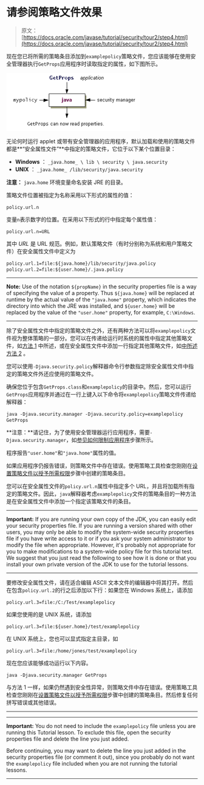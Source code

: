 # 请参阅策略文件效果

> 原文： [https://docs.oracle.com/javase/tutorial/security/tour2/step4.html](https://docs.oracle.com/javase/tutorial/security/tour2/step4.html)

现在您已将所需的策略条目添加到`examplepolicy`策略文件，您应该能够在使用安全管理器执行`GetProps`应用程序时读取指定的属性，如下图所示。

![the GetProps application can now read the specified properties](img/72888b9c253df8b95ff14957824a8f0f.jpg)

无论何时运行 applet 或带有安全管理器的应用程序，默认加载和使用的策略文件都是**“安全属性文件”**中指定的策略文件，它位于以下某个位置目录：

*   **Windows** ： `_java.home_ \ lib \ security \ java.security`
*   **UNIX** ： `_java.home_ /lib/security/java.security`

**注意：** `java.home` 环境变量命名安装 JRE 的目录。

策略文件位置被指定为名称采用以下形式的属性的值：

```
policy.url.n

```

变量`n`表示数字的位置。在采用以下形式的行中指定每个属性值：

```
policy.url.n=URL

```

其中 _URL_ 是 URL 规范。例如，默认策略文件（有时分别称为系统和用户策略文件）在安全属性文件中定义为

```
policy.url.1=file:${java.home}/lib/security/java.policy
policy.url.2=file:${user.home}/.java.policy

```

* * *

**Note:** Use of the notation `${propName}` in the security properties file is a way of specifying the value of a property. Thus `${java.home}` will be replaced at runtime by the actual value of the `"java.home"` property, which indicates the directory into which the JRE was installed, and `${user.home}` will be replaced by the value of the `"user.home"` property, for example, `C:\Windows`.

* * *

除了安全属性文件中指定的策略文件之外，还有两种方法可以将`examplepolicy`文件视为整体策略的一部分。您可以在传递给运行时系统的属性中指定其他策略文件，如[方法 1](#Approach1) 中所述，或在安全属性文件中添加一行指定其他策略文件，如[中所述方法 2](#Approach2) 。

您可以使用`-Djava.security.policy`解释器命令行参数指定除安全属性文件中指定的策略文件外还应使用的策略文件。

确保您位于包含`GetProps.class`和`examplepolicy`的目录中。然后，您可以运行`GetProps`应用程序并通过在一行上键入以下命令将`examplepolicy`策略文件传递给解释器：

```
java -Djava.security.manager -Djava.security.policy=examplepolicy GetProps

```

**注意：**请记住，为了使用安全管理器运行应用程序，需要`-Djava.security.manager`，如[参见如何限制应用程序](step2.html)步骤所示。

程序报告`"user.home"`和`"java.home"`属性的值。

如果应用程序仍报告错误，则策略文件中存在错误。使用策略工具检查您刚刚在[设置策略文件以授予所需权限](step3.html)步骤中创建的策略条目。

您可以在安全属性文件的`policy.url.n`属性中指定多个 URL，并且将加载所有指定的策略文件。因此，`java`解释器考虑`examplepolicy`文件的策略条目的一种方法是在安全属性文件中添加一个指定该策略文件的条目。

* * *

**Important:** If you are running your own copy of the JDK, you can easily edit your security properties file. If you are running a version shared with other users, you may only be able to modify the system-wide security properties file if you have write access to it or if you ask your system administrator to modify the file when appropriate. However, it's probably not appropriate for you to make modifications to a system-wide policy file for this tutorial test. We suggest that you just read the following to see how it is done or that you install your own private version of the JDK to use for the tutorial lessons.

* * *

要修改安全属性文件，请在适合编辑 ASCII 文本文件的编辑器中将其打开。然后在包含`policy.url.2`的行之后添加以下行：如果您在 Windows 系统上，请添加

```
policy.url.3=file:/C:/Test/examplepolicy

```

如果您使用的是 UNIX 系统，请添加

```
policy.url.3=file:${user.home}/test/examplepolicy

```

在 UNIX 系统上，您也可以显式指定主目录，如

```
policy.url.3=file:/home/jones/test/examplepolicy

```

现在您应该能够成功运行以下内容。

```
java -Djava.security.manager GetProps

```

与方法 1 一样，如果仍然遇到安全性异常，则策略文件中存在错误。使用策略工具检查您刚刚在[设置策略文件以授予所需权限](step3.html)步骤中创建的策略条目。然后修复任何拼写错误或其他错误。

* * *

* * *

**Important:** You do not need to include the `examplepolicy` file unless you are running this Tutorial lesson. To exclude this file, open the security properties file and delete the line you just added.

Before continuing, you may want to delete the line you just added in the security properties file (or comment it out), since you probably do not want the `examplepolicy` file included when you are not running the tutorial lessons.

* * *